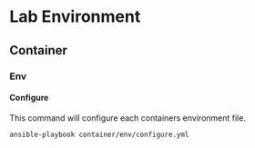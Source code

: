 # Lab Environment

## Container

### Env

#### Configure

This command will configure each containers environment file.

```
ansible-playbook container/env/configure.yml
```
